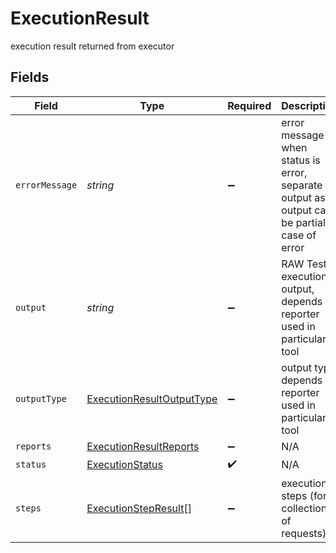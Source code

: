 # ExecutionResult

execution result returned from executor


## Fields

| Field                                                                                            | Type                                                                                             | Required                                                                                         | Description                                                                                      |
| ------------------------------------------------------------------------------------------------ | ------------------------------------------------------------------------------------------------ | ------------------------------------------------------------------------------------------------ | ------------------------------------------------------------------------------------------------ |
| `errorMessage`                                                                                   | *string*                                                                                         | :heavy_minus_sign:                                                                               | error message when status is error, separate to output as output can be partial in case of error |
| `output`                                                                                         | *string*                                                                                         | :heavy_minus_sign:                                                                               | RAW Test execution output, depends of reporter used in particular tool                           |
| `outputType`                                                                                     | [ExecutionResultOutputType](../../models/shared/executionresultoutputtype.md)                    | :heavy_minus_sign:                                                                               | output type depends of reporter used in particular tool                                          |
| `reports`                                                                                        | [ExecutionResultReports](../../models/shared/executionresultreports.md)                          | :heavy_minus_sign:                                                                               | N/A                                                                                              |
| `status`                                                                                         | [ExecutionStatus](../../models/shared/executionstatus.md)                                        | :heavy_check_mark:                                                                               | N/A                                                                                              |
| `steps`                                                                                          | [ExecutionStepResult](../../models/shared/executionstepresult.md)[]                              | :heavy_minus_sign:                                                                               | execution steps (for collection of requests)                                                     |
